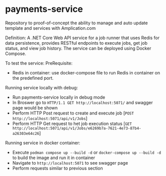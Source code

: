 # payments-service
Repository to proof-of-concept the ability to manage and auto update template and services with Amplication.com

Definition:
A .NET Core Web API service for a job runner that uses Redis for data persistence,
provides RESTful endpoints to execute jobs, get job status, and view job history.
The service can be deployed using Docker Compose.


To test the service:
PreRequisite:
 - Redis in container: use docker-compose file to run Redis in container on the predefined port.

Running service locally with debug:
 - Run payments-service locally in debug mode
 - In Broswer go to `HTTP/1.1 GET http://localhost:5071/` and swagger page would be shown
 - Perform HTTP Post request to create and execute job  [`POST http://localhost:5071/api/v1/Jobs`]
 - Perform HTTP Get request to het job execution status [`GET http://localhost:5071/api/v1/Jobs/e6269b7a-7621-4e73-87b4-a26303e64c26`]

Running service in docker container:
 - Execute `podman compose up --build -d` or `docker-compose up --build -d` to build the image and run it in container
 - Navigate to `http://localhost:5071` to see swagger page
 - Perform requests similar to previous section
